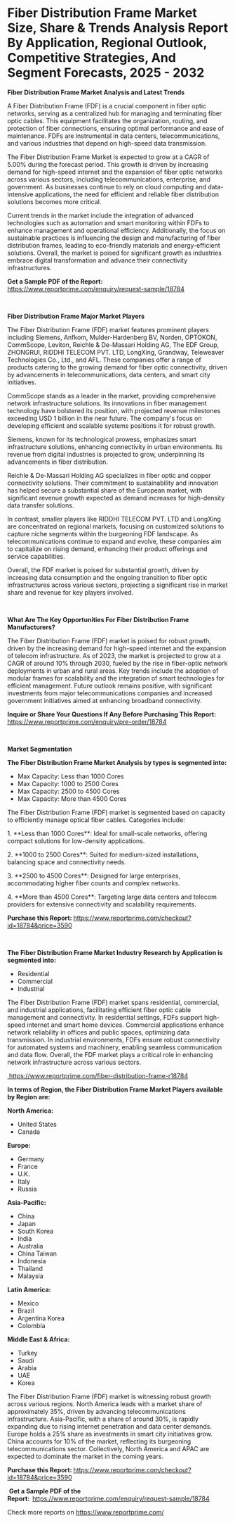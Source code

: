 <p><h1>Fiber Distribution Frame Market Size, Share & Trends Analysis Report By Application, Regional Outlook, Competitive Strategies, And Segment Forecasts, 2025 - 2032</h1></p><p><strong>Fiber Distribution Frame Market Analysis and Latest Trends</strong></p>
<p><p>A Fiber Distribution Frame (FDF) is a crucial component in fiber optic networks, serving as a centralized hub for managing and terminating fiber optic cables. This equipment facilitates the organization, routing, and protection of fiber connections, ensuring optimal performance and ease of maintenance. FDFs are instrumental in data centers, telecommunications, and various industries that depend on high-speed data transmission.</p><p>The Fiber Distribution Frame Market is expected to grow at a CAGR of 5.00% during the forecast period. This growth is driven by increasing demand for high-speed internet and the expansion of fiber optic networks across various sectors, including telecommunications, enterprise, and government. As businesses continue to rely on cloud computing and data-intensive applications, the need for efficient and reliable fiber distribution solutions becomes more critical.</p><p>Current trends in the market include the integration of advanced technologies such as automation and smart monitoring within FDFs to enhance management and operational efficiency. Additionally, the focus on sustainable practices is influencing the design and manufacturing of fiber distribution frames, leading to eco-friendly materials and energy-efficient solutions. Overall, the market is poised for significant growth as industries embrace digital transformation and advance their connectivity infrastructures.</p></p>
<p><strong>Get a Sample PDF of the Report:&nbsp;</strong> <a href="https://www.reportprime.com/enquiry/request-sample/18784?utm_campaign=3097&utm_medium=2&utm_source=Github&utm_content=ia&utm_term=19032025&utm_id=fiber-distribution-frame">https://www.reportprime.com/enquiry/request-sample/18784</a></p>
<p>&nbsp;</p>
<p><strong>Fiber Distribution Frame Major Market Players</strong></p>
<p><p>The Fiber Distribution Frame (FDF) market features prominent players including Siemens, Anfkom, Mulder-Hardenberg BV, Norden, OPTOKON, CommScope, Leviton, Reichle & De-Massari Holding AG, The EDF Group, ZHONGRUI, RIDDHI TELECOM PVT. LTD, LongXing, Grandway, Teleweaver Technologies Co., Ltd., and AFL. These companies offer a range of products catering to the growing demand for fiber optic connectivity, driven by advancements in telecommunications, data centers, and smart city initiatives.</p><p>CommScope stands as a leader in the market, providing comprehensive network infrastructure solutions. Its innovations in fiber management technology have bolstered its position, with projected revenue milestones exceeding USD 1 billion in the near future. The company's focus on developing efficient and scalable systems positions it for robust growth.</p><p>Siemens, known for its technological prowess, emphasizes smart infrastructure solutions, enhancing connectivity in urban environments. Its revenue from digital industries is projected to grow, underpinning its advancements in fiber distribution.</p><p>Reichle & De-Massari Holding AG specializes in fiber optic and copper connectivity solutions. Their commitment to sustainability and innovation has helped secure a substantial share of the European market, with significant revenue growth expected as demand increases for high-density data transfer solutions.</p><p>In contrast, smaller players like RIDDHI TELECOM PVT. LTD and LongXing are concentrated on regional markets, focusing on customized solutions to capture niche segments within the burgeoning FDF landscape. As telecommunications continue to expand and evolve, these companies aim to capitalize on rising demand, enhancing their product offerings and service capabilities.</p><p>Overall, the FDF market is poised for substantial growth, driven by increasing data consumption and the ongoing transition to fiber optic infrastructures across various sectors, projecting a significant rise in market share and revenue for key players involved.</p></p>
<p>&nbsp;</p>
<p><strong>What Are The Key Opportunities For Fiber Distribution Frame Manufacturers?</strong></p>
<p><p>The Fiber Distribution Frame (FDF) market is poised for robust growth, driven by the increasing demand for high-speed internet and the expansion of telecom infrastructure. As of 2023, the market is projected to grow at a CAGR of around 10% through 2030, fueled by the rise in fiber-optic network deployments in urban and rural areas. Key trends include the adoption of modular frames for scalability and the integration of smart technologies for efficient management. Future outlook remains positive, with significant investments from major telecommunications companies and increased government initiatives aimed at enhancing broadband connectivity.</p></p>
<p><strong>Inquire or Share Your Questions If Any Before Purchasing This Report:</strong> <a href="https://www.reportprime.com/enquiry/pre-order/18784?utm_campaign=3097&utm_medium=2&utm_source=Github&utm_content=ia&utm_term=19032025&utm_id=fiber-distribution-frame">https://www.reportprime.com/enquiry/pre-order/18784</a></p>
<p>&nbsp;</p>
<p><strong>Market Segmentation</strong></p>
<p><strong>The Fiber Distribution Frame Market Analysis by types is segmented into:</strong></p>
<p><ul><li>Max Capacity: Less than 1000 Cores</li><li>Max Capacity: 1000 to 2500 Cores</li><li>Max Capacity: 2500 to 4500 Cores</li><li>Max Capacity: More than 4500 Cores</li></ul></p>
<p><p>The Fiber Distribution Frame (FDF) market is segmented based on capacity to efficiently manage optical fiber cables. Categories include: </p><p>1. **Less than 1000 Cores**: Ideal for small-scale networks, offering compact solutions for low-density applications.</p><p>2. **1000 to 2500 Cores**: Suited for medium-sized installations, balancing space and connectivity needs.</p><p>3. **2500 to 4500 Cores**: Designed for large enterprises, accommodating higher fiber counts and complex networks.</p><p>4. **More than 4500 Cores**: Targeting large data centers and telecom providers for extensive connectivity and scalability requirements.</p></p>
<p><strong>Purchase this Report:&nbsp;</strong><a href="https://www.reportprime.com/checkout?id=18784&price=3590&utm_campaign=3097&utm_medium=2&utm_source=Github&utm_content=ia&utm_term=19032025&utm_id=fiber-distribution-frame">https://www.reportprime.com/checkout?id=18784&price=3590</a></p>
<p>&nbsp;</p>
<p><strong>The Fiber Distribution Frame Market Industry Research by Application is segmented into:</strong></p>
<p><ul><li>Residential</li><li>Commercial</li><li>Industrial</li></ul></p>
<p><p>The Fiber Distribution Frame (FDF) market spans residential, commercial, and industrial applications, facilitating efficient fiber optic cable management and connectivity. In residential settings, FDFs support high-speed internet and smart home devices. Commercial applications enhance network reliability in offices and public spaces, optimizing data transmission. In industrial environments, FDFs ensure robust connectivity for automated systems and machinery, enabling seamless communication and data flow. Overall, the FDF market plays a critical role in enhancing network infrastructure across various sectors.</p></p>
<p><a href="https://www.reportprime.com/fiber-distribution-frame-r18784?utm_campaign=3097&utm_medium=2&utm_source=Github&utm_content=ia&utm_term=19032025&utm_id=fiber-distribution-frame">&nbsp;https://www.reportprime.com/fiber-distribution-frame-r18784</a></p>
<p><strong>In terms of Region, the Fiber Distribution Frame Market Players available by Region are:</strong></p>
<p>
    <p> <strong> North America: </strong>
        <ul>
            <li>United States</li>
            <li>Canada</li>
        </ul>
        </p> 
    <p> <strong> Europe: </strong>
        <ul>
            <li>Germany</li>
            <li>France</li>
            <li>U.K.</li>
            <li>Italy</li>
            <li>Russia</li>
        </ul>
        </p> 
    <p> <strong> Asia-Pacific: </strong>
        <ul>
            <li>China</li>
            <li>Japan</li>
            <li>South Korea</li>
            <li>India</li>
            <li>Australia</li>
            <li>China Taiwan</li>
            <li>Indonesia</li>
            <li>Thailand</li>
            <li>Malaysia</li>
        </ul>
        </p> 
    <p> <strong> Latin America: </strong>
        <ul>
            <li>Mexico</li>
            <li>Brazil</li>
            <li>Argentina Korea</li>
            <li>Colombia</li>
        </ul>
        </p> 
    <p> <strong> Middle East & Africa: </strong>
        <ul>
            <li>Turkey</li>
            <li>Saudi</li>
            <li>Arabia</li>
            <li>UAE</li>
            <li>Korea</li>
        </ul>
    </p>
    </p>
<p><p>The Fiber Distribution Frame (FDF) market is witnessing robust growth across various regions. North America leads with a market share of approximately 35%, driven by advancing telecommunications infrastructure. Asia-Pacific, with a share of around 30%, is rapidly expanding due to rising internet penetration and data center demands. Europe holds a 25% share as investments in smart city initiatives grow. China accounts for 10% of the market, reflecting its burgeoning telecommunications sector. Collectively, North America and APAC are expected to dominate the market in the coming years.</p></p>
<p><strong>Purchase this Report: </strong><a href="https://www.reportprime.com/checkout?id=18784&price=3590&utm_campaign=3097&utm_medium=2&utm_source=Github&utm_content=ia&utm_term=19032025&utm_id=fiber-distribution-frame">https://www.reportprime.com/checkout?id=18784&price=3590</a></p>
<p>&nbsp;<strong>Get a Sample PDF of the Report:&nbsp;&nbsp;</strong><a href="https://www.reportprime.com/enquiry/request-sample/18784?utm_campaign=3097&utm_medium=2&utm_source=Github&utm_content=ia&utm_term=19032025&utm_id=fiber-distribution-frame">https://www.reportprime.com/enquiry/request-sample/18784</a></p>
<p><strong></strong></p>
<p>Check more reports on <a href="https://www.reportprime.com/?utm_campaign=3097&utm_medium=2&utm_source=Github&utm_content=ia&utm_term=19032025&utm_id=fiber-distribution-frame">https://www.reportprime.com/</a></p>